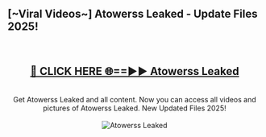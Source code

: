 <h2>[~Viral Videos~] Atowerss Leaked - Update Files 2025!</h2>
<br>
<div align="center">
<h2><a href="https://betterlinks.top/A2PfLJ" rel="nofollow">🔴 CLICK HERE 🌐==►► Atowerss Leaked</a></h2>
<br>
Get Atowerss Leaked and all content. Now you can access all videos and pictures of Atowerss Leaked. New Updated Files 2025!
<br>
<br>
<a href="https://betterlinks.top/A2PfLJ" rel="nofollow" data-target="animated-image.originalLink"><img src="https://i.ibb.co.com/WyWwxjT/player-gif2.gif" alt="Atowerss Leaked" style="max-width: 100%; display: inline-block;" data-target="animated-image.originalImage"></a>
</div>
<br>
